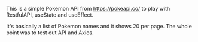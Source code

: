 This is a simple Pokemon API from https://pokeapi.co/ to play with RestfulAPI, useState and useEffect.

It's basically a list of Pokemon names and it shows 20 per page. The whole point was to test out API and Axios.

